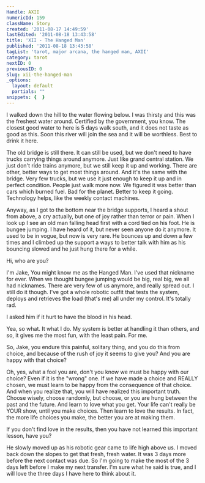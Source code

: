 ```yaml
---
Handle: AXII
numericId: 159
className: Story
created: '2011-08-17 14:49:59'
lastEdited: '2011-08-18 13:43:58'
title: 'XII - The Hanged Man'
published: '2011-08-18 13:43:58'
tagList: 'tarot, major arcana, the hanged man, AXII'
category: tarot
nextID: 0
previousID: 0
slug: xii-the-hanged-man
_options:
  layout: default
  partials: ""
snippets: {  }
---
```

I walked down the hill to the water flowing below. I was thirsty and this was the freshest water around. Certified by the government, you know. The closest good water to here is 5 days walk south, and it does not taste as good as this. Soon this river will join the sea and it will be worthless. Best to drink it here.

The old bridge is still there. It can still be used, but we don't need to have trucks carrying things around anymore. Just like grand central station. We just don't ride trains anymore, but we still keep it up and working. There are other, better ways to get most things around. And it's the same with the bridge. Very few trucks, but we use it just enough to keep it up and in perfect condition. People just walk more now. We figured it was better than cars which burned fuel. Bad for the planet. Better to keep it going. Technology helps, like the weekly contact machines.

Anyway, as I got to the bottom near the bridge supports, I heard a shout from above, a cry actually, but one of joy rather than terror or pain. When I look up I see an old man falling head first with a cord tied on his foot. He is bungee jumping. I have heard of it, but never seen anyone do it anymore. It used to be in vogue, but now is very rare. He bounces up and down a few times and I climbed up the support a ways to better talk with him as his bouncing slowed and he just hung there for a while.

Hi, who are you?

I'm Jake, You might know me as the Hanged Man. I've used that nickname for ever. When we thought bungee jumping would be big, real big, we all had nicknames. There are very few of us anymore, and really spread out. I still do it though. I've got a whole robotic outfit that tests the system, deploys and retrieves the load (that's me) all under my control. It's totally rad.

I asked him if it hurt to have the blood in his head.

Yea, so what. It what I do. My system is better at handling it than others, and so, it gives me the most fun, with the least pain. For me.

So, Jake, you endure this painful, solitary thing, and you do this from choice, and because of the rush of joy it seems to give you? And you are happy with that choice?

Oh, yes, what a fool you are, don't you know we must be happy with our choice? Even if it is the "wrong" one. If we have made a choice and REALLY chosen, we must learn to be happy from the consequence of that choice. And when you realize that, you will have realized this important truth. Choose wisely, choose randomly, but choose, or you are hung between the past and the future. And learn to love what you get. Your life can't really be YOUR show, until you make choices. Then learn to love the results. In fact, the more life choices you make, the better you are at making them.

If you don't find love in the results, then you have not learned this important lesson, have you?

He slowly moved up as his robotic gear came to life high above us. I moved back down the slopes to get that fresh, fresh water. It was 3 days more before the next contact was due. So I'm going to make the most of the 3 days left before I make my next transfer. I'm sure what he said is true, and I will love the three days I have here to think about it.

